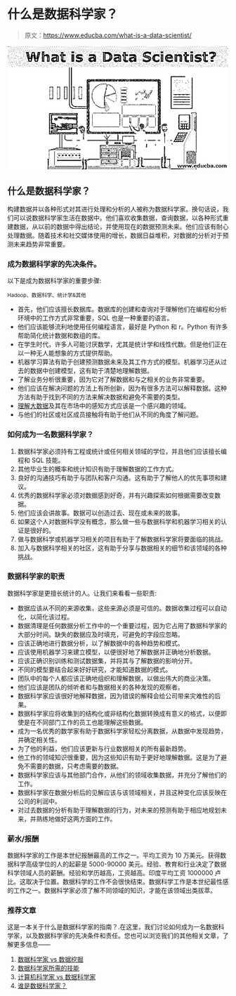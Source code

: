 # 什么是数据科学家？

> 原文：<https://www.educba.com/what-is-a-data-scientist/>

![what is data scientist](img/2c72fbb173ec69c1ab0bd1afbeb7667b.png)



## 什么是数据科学家？

构建数据并以各种形式对其进行处理和分析的人被称为数据科学家。换句话说，我们可以说数据科学家生活在数据中。他们喜欢收集数据，查询数据，以各种形式重建数据，从以前的数据中得出结论，并使用现在的数据预测未来。他们应该有耐心处理数据。随着技术和社交媒体使用的增长，数据日益堆积，对数据的分析对于预测未来趋势非常重要。

### 成为数据科学家的先决条件。

以下是成为数据科学家的重要步骤:

<small>Hadoop、数据科学、统计学&其他</small>

*   首先，他们应该擅长数据库。数据库的创建和查询对于理解他们在编程和分析环境中的工作方式非常重要，SQL 也是一种重要的语言。
*   他们应该能够流利地使用任何编程语言，最好是 Python 和 r。Python 有许多帮助简化统计数据和数组的库。
*   在学生时代，许多人可能讨厌数学，尤其是统计学和线性代数。但是他们正在以一种无人能想象的方式提供帮助。
*   机器学习算法有助于创建预测数据未来及其工作方式的模型。机器学习还从过去的数据中创建模型，这有助于清楚地理解数据。
*   了解业务分析很重要，因为它对了解数据和与之相关的业务非常重要。
*   他们应该在解决问题的方法上有所创新，因为有很多方法可以解释数据。这种方法有助于找到不同的方法来解决数据和避免不需要的类型。
*   [理解大数据](https://www.educba.com/what-is-big-data/)及其在市场中的感知方式应该是一个感兴趣的领域。
*   与他们的社区或社区成员接触将有助于他们从不同的角度了解问题。

### 如何成为一名数据科学家？

1.  数据科学家必须持有工程或统计或任何相关领域的学位，并且他们应该擅长编程和 SQL 技能。
2.  其他毕业生的概率和统计知识有助于理解数据的工作方式。
3.  良好的沟通技巧有助于与团队和客户沟通。这有助于了解他人的优先事项和建议。
4.  优秀的数据科学家必须对数据感到好奇，并有兴趣探索如何根据需要改变数据。
5.  他们应该会讲故事。数据可以创造过去、现在或未来的故事。
6.  如果这个人对数据科学没有概念，那么做一些与数据科学和机器学习相关的认证是很好的。
7.  做与数据科学或机器学习相关的项目有助于了解数据科学家将要面临的挑战。
8.  加入与数据科学相关的社区，这有助于分享与数据相关的细节和该领域的各种挑战。

### 数据科学家的职责

数据科学家是更擅长统计的人。让我们来看看一些职责:

*   数据应该从不同的来源收集，这些来源必须是可信的。数据收集过程可以自动化，以简化该过程。
*   数据清理是任何数据分析工作中的一个重要过程，因为它占用了数据科学家的大部分时间。缺失的数据应及时填充，可避免的字段应忽略。
*   应该正确地进行数据分析，以了解数据中的各种趋势和模式。
*   应该使用机器学习来建立模型，以便很好地了解数据并正确地分析数据。
*   应该正确识别训练和测试数据集，并将其与了解数据的影响分开。
*   不同的模型要结合起来好好研究，才能知道数据的模式。
*   团队中的每个人都应该正确地组织和理解数据，以做出伟大的商业决策。
*   他们应该是团队的倾听者和与数据相关的各种发现的观察者。
*   数据科学家应该很好地解释数据，因为错误的解释会给公司带来灾难性的后果。
*   数据科学家应将收集到的结构化或非结构化数据转换成有意义的格式，以便即使是在不同部门工作的员工也能理解这些数据。
*   成为一名优秀的数学家有助于数据科学家轻松分离数据，从数据中发现趋势，并确定相关性。
*   为了他的利益，他们应该更新与行业数据相关的所有最新趋势。
*   他工作的领域知识很重要，因为这些知识有助于更好地理解数据。这是为了避免不需要的数据，只考虑需要的数据。
*   数据科学家应该与其他部门合作，从他们的领域收集数据，并充分了解他们的工作。
*   数据科学家在数据分析后的见解应该与该领域相关，并且这种变化应该反映在公司的利润中。
*   对过去数据的分析有助于理解数据的行为，对未来的预测有助于相应地规划未来，并熟练地做好这两方面的工作。

### 薪水/报酬

数据科学家的工作是本世纪报酬最高的工作之一。平均工资为 10 万美元。获得数据科学高级学位的人的起薪是 5000-90000 美元。经验、教育和行业决定了数据科学领域人员的薪酬。经验和学历越高，工资越高。印度平均工资 1000000 卢比。这取决于位置。数据科学的工作不会很快结束。数据科学工作是本世纪最性感的工作之一。数据科学家必须了解不同领域的知识，才能在该领域出类拔萃。

### 推荐文章

这是一本关于什么是数据科学家的指南？.在这里，我们讨论如何成为一名数据科学家，以及数据科学家的先决条件和责任。您也可以浏览我们的其他相关文章，了解更多信息——

1.  [数据科学家 vs 数据挖掘](https://www.educba.com/data-scientist-vs-data-mining/)
2.  [数据科学家所需的技能](https://www.educba.com/skills-required-for-data-scientist/)
3.  [计算机科学家 vs 数据科学家](https://www.educba.com/computer-scientist-vs-data-scientist/)
4.  [谁是数据科学家？](https://www.educba.com/who-is-a-data-scientist/)





